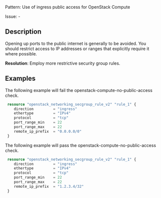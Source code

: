 Pattern: Use of ingress public access for OpenStack Compute

Issue: -

## Description

Opening up ports to the public internet is generally to be avoided. You should restrict access to IP addresses or ranges that explicitly require it where possible.

**Resolution**: Employ more restrictive security group rules.

## Examples

The following example will fail the openstack-compute-no-public-access check.

```terraform
 resource "openstack_networking_secgroup_rule_v2" "rule_1" {
    direction         = "ingress"
    ethertype         = "IPv4"
    protocol          = "tcp"
    port_range_min    = 22
    port_range_max    = 22
    remote_ip_prefix  = "0.0.0.0/0"
 }
```

The following example will pass the openstack-compute-no-public-access check.
```terraform
 resource "openstack_networking_secgroup_rule_v2" "rule_1" {
    direction         = "ingress"
    ethertype         = "IPv4"
    protocol          = "tcp"
    port_range_min    = 22
    port_range_max    = 22
    remote_ip_prefix  = "1.2.3.4/32"
 }
```